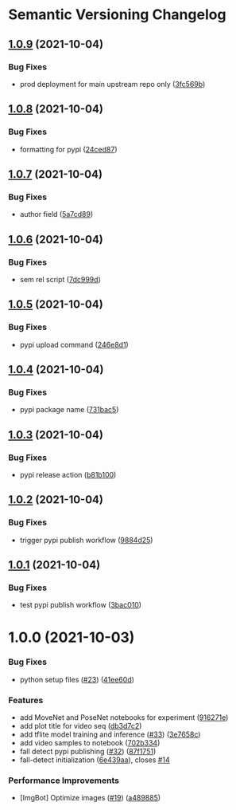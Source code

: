# Semantic Versioning Changelog

## [1.0.9](https://github.com/ambianic/fall-detection/compare/v1.0.8...v1.0.9) (2021-10-04)


### Bug Fixes

* prod deployment for main upstream repo only ([3fc569b](https://github.com/ambianic/fall-detection/commit/3fc569b733569188da1f4311c26bf8cb9909c9b7))

## [1.0.8](https://github.com/ambianic/fall-detection/compare/v1.0.7...v1.0.8) (2021-10-04)


### Bug Fixes

* formatting for pypi ([24ced87](https://github.com/ambianic/fall-detection/commit/24ced8763170b4e7e800c12c5169ad0842f431a8))

## [1.0.7](https://github.com/ambianic/fall-detection/compare/v1.0.6...v1.0.7) (2021-10-04)


### Bug Fixes

* author field ([5a7cd89](https://github.com/ambianic/fall-detection/commit/5a7cd895a4386c70617edeb2336f851277729fea))

## [1.0.6](https://github.com/ambianic/fall-detection/compare/v1.0.5...v1.0.6) (2021-10-04)


### Bug Fixes

* sem rel script ([7dc999d](https://github.com/ambianic/fall-detection/commit/7dc999dce4e967f7417bc82f392e080984e23ab0))

## [1.0.5](https://github.com/ambianic/fall-detection/compare/v1.0.4...v1.0.5) (2021-10-04)


### Bug Fixes

* pypi upload command ([246e8d1](https://github.com/ambianic/fall-detection/commit/246e8d1a35a07c2cb3ad16d8e32952af1e13cd5a))

## [1.0.4](https://github.com/ambianic/fall-detection/compare/v1.0.3...v1.0.4) (2021-10-04)


### Bug Fixes

* pypi package name ([731bac5](https://github.com/ambianic/fall-detection/commit/731bac595e17ab4589ae0865e749e39b0a198583))

## [1.0.3](https://github.com/ambianic/fall-detection/compare/v1.0.2...v1.0.3) (2021-10-04)


### Bug Fixes

* pypi release action ([b81b100](https://github.com/ambianic/fall-detection/commit/b81b100aea6fc1eee40265e235ef192ee9b1df10))

## [1.0.2](https://github.com/ambianic/fall-detection/compare/v1.0.1...v1.0.2) (2021-10-04)


### Bug Fixes

* trigger pypi publish workflow ([9884d25](https://github.com/ambianic/fall-detection/commit/9884d252bcbe45bc53133963cc1f877f631a30dd))

## [1.0.1](https://github.com/ambianic/fall-detection/compare/v1.0.0...v1.0.1) (2021-10-04)


### Bug Fixes

* test pypi publish workflow ([3bac010](https://github.com/ambianic/fall-detection/commit/3bac0108b08c8bfb7151dbf0bd9dae7459467f81))

# 1.0.0 (2021-10-03)


### Bug Fixes

* python setup files ([#23](https://github.com/ambianic/fall-detection/issues/23)) ([41ee60d](https://github.com/ambianic/fall-detection/commit/41ee60de73ecb6b3dc1d05753f806c14a0af4a41))


### Features

* add MoveNet and PoseNet notebooks for experiment ([916271e](https://github.com/ambianic/fall-detection/commit/916271eb3eef553af326bbefaa0230e5a033ec61))
* add plot title for video seq ([db3d7c2](https://github.com/ambianic/fall-detection/commit/db3d7c2d865dea935a5038e86e454783b50dbab2))
* add tflite model training and inference ([#33](https://github.com/ambianic/fall-detection/issues/33)) ([3e7658c](https://github.com/ambianic/fall-detection/commit/3e7658cd6889a4b790533c8bdf73c2f9181a5855))
* add video samples to notebook ([702b334](https://github.com/ambianic/fall-detection/commit/702b3347aeebf625e540061146f3ce2d9c88577e))
* fall detect pypi publishing ([#32](https://github.com/ambianic/fall-detection/issues/32)) ([87f1751](https://github.com/ambianic/fall-detection/commit/87f17517c65e9a221bf93ba4903164fcf6eb2be0))
* fall-detect initialization ([6e439aa](https://github.com/ambianic/fall-detection/commit/6e439aa37c4d4bf10f3b5020dccdf9193759bbd2)), closes [#14](https://github.com/ambianic/fall-detection/issues/14)


### Performance Improvements

* [ImgBot] Optimize images ([#19](https://github.com/ambianic/fall-detection/issues/19)) ([a489885](https://github.com/ambianic/fall-detection/commit/a4898853e94e0c3d874e2301a9d6507c84f26c00))
